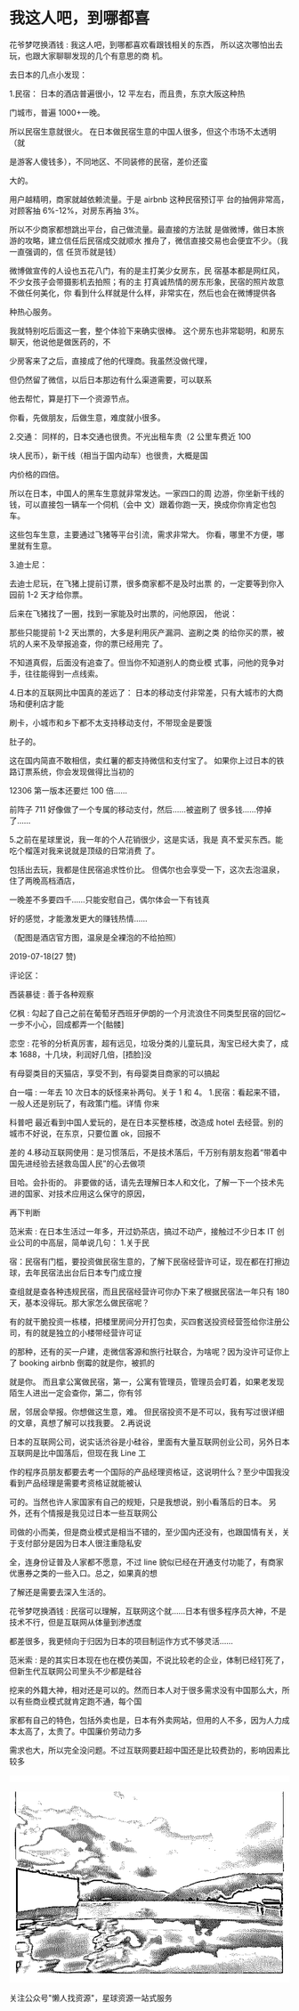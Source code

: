 # 我这人吧，到哪都喜

花爷梦呓换酒钱 : 我这人吧，到哪都喜欢看跟钱相关的东西， 所以这次哪怕出去玩，也跟大家聊聊发现的几个有意思的商 机。

去日本的几点小发现：

1.民宿： 日本的酒店普遍很小，12 平左右，而且贵，东京大阪这种热

门城市，普遍 1000+一晚。

所以民宿生意就很火。 在日本做民宿生意的中国人很多，但这个市场不太透明（就

是游客人傻钱多），不同地区、不同装修的民宿，差价还蛮

大的。

用户越精明，商家就越依赖流量。于是 airbnb 这种民宿预订平 台的抽佣非常高，对顾客抽 6%-12%，对房东再抽 3%。

所以不少商家都想跳出平台，自己做流量。最直接的方法就 是做微博，做日本旅游的攻略，建立信任后民宿成交就顺水 推舟了，微信直接交易也会便宜不少。（我一直强调的，信 任货币就是钱）

微博做宣传的人设也五花八门，有的是主打美少女房东，民 宿基本都是网红风，不少女孩子会带摄影机去拍照；有的主 打真诚热情的房东形象，民宿的照片故意不做任何美化，你 看到什么样就是什么样，非常实在，然后也会在微博提供各

种热心服务。

我就特别吃后面这一套，整个体验下来确实很棒。 这个房东也非常聪明，和房东聊天，他说他是做医药的，不

少房客来了之后，直接成了他的代理商。我虽然没做代理，

但仍然留了微信，以后日本那边有什么渠道需要，可以联系

他去帮忙，算是打下一个资源节点。

你看，先做朋友，后做生意，难度就小很多。

2.交通： 同样的，日本交通也很贵。不光出租车贵（2 公里车费近 100

块人民币），新干线（相当于国内动车）也很贵，大概是国

内价格的四倍。

所以在日本，中国人的黑车生意就非常发达。一家四口的周 边游，你坐新干线的钱，可以直接包一辆车一个伺机（会中 文）跟着你跑一天，换成你你肯定也包车。

这些包车生意，主要通过飞猪等平台引流，需求非常大。 你看，哪里不方便，哪里就有生意。

3.迪士尼：

去迪士尼玩，在飞猪上提前订票，很多商家都不是及时出票 的，一定要等到你入园前 1-2 天才给你票。

后来在飞猪找了一圈，找到一家能及时出票的，问他原因， 他说：

那些只能提前 1-2 天出票的，大多是利用灰产漏洞、盗刷之类 的给你买的票，被坑的人来不及举报追查，你的票已经用完 了。

不知道真假，后面没有追查了。但当你不知道别人的商业模 式事，问他的竞争对手，往往能得到一点线索。

4.日本的互联网比中国真的差远了： 日本的移动支付非常差，只有大城市的大商场和便利店才能

刷卡，小城市和乡下都不太支持移动支付，不带现金是要饿

肚子的。

这在国内简直不敢相信，卖红薯的都支持微信和支付宝了。 如果你上过日本的铁路订票系统，你会发现做得比当初的

12306 第一版本还要烂 100 倍……

前阵子 711 好像做了一个专属的移动支付，然后……被盗刷了 很多钱……停掉了……

5.之前在星球里说，我一年的个人花销很少，这是实话，我是 真不爱买东西。能吃个榴莲对我来说就是顶级的日常消费 了。

包括出去玩，我都是住民宿追求性价比。 但偶尔也会享受一下，这次去泡温泉，住了两晚高档酒店，

一晚差不多要四千……只能安慰自己，偶尔体会一下有钱真

好的感觉，才能激发更大的赚钱热情……

（配图是酒店官方图，温泉是全裸泡的不给拍照）

2019-07-18(27 赞)

评论区：

西装暴徒 : 善于各种观察

亿枫 : 勾起了自己之前在葡萄牙西班牙伊朗的一个月流浪住不同类型民宿的回忆~一步不小心，回成都弄一个[骷髅]

恋空 : 花爷的分析真厉害，超有远见，垃圾分类的儿童玩具，淘宝已经大卖了，成本 1688，十几块，利润好几倍，[捂脸]没

有母婴类目的天猫店，享受不到，有母婴类目商家的可以搞起

白一喵 : 一年去 10 次日本的妖怪来补两句。关于 1 和 4。 1.民宿：看起来不错，一般人还是别玩了，有政策门槛。详情 你来

科普吧 最近看到中国人爱玩的，是在日本买整栋楼，改造成 hotel 去经营。别的城市不好说，在东京，只要位置 ok，回报不

差的 4.移动互联网使用：是习惯落后，不是技术落后，千万别有朋友抱着“带着中国先进经验去拯救岛国人民”的心去做项

目哈。会扑街的。 非要做的话，请先去理解日本人和文化，了解一下一个技术先进的国家、对技术应用这么保守的原因，

再下判断

范米索 : 在日本生活过一年多，开过奶茶店，搞过不动产，接触过不少日本 IT 创业公司的中高层，简单说几句： 1.关于民

宿：民宿有门槛，要投资做民宿生意的，了解下民宿经营许可证，现在都在打擦边球，去年民宿法出台后日本专门成立搜

查组就是查各种违规民宿，而且民宿经营许可你办下来了根据民宿法一年只有 180 天，基本没得玩。那大家怎么做民宿呢？

有的就干脆投资一栋楼，把楼里房间分开打包卖，买四套送投资经营签给你注册公司，有的就是独立的小楼带经营许可证

的那种，还有的买一户建，走微信客源和旅行社联合，为啥呢？因为没许可证你上了 booking airbnb 倒霉的就是你，被抓的

就是你。 而且拿公寓做民宿，第一，公寓有管理员，管理员会盯着，如果老发现陌生人进出一定会查你，第二，你有邻

居，邻居会举报。你想做这生意，难。 但民宿投资不是不可以，我有写过很详细的文章，真想了解可以找我要。 2.再说说

日本的互联网公司，说实话渋谷是小硅谷，里面有大量互联网创业公司，另外日本互联网是比中国落后，但现在我 Line 工

作的程序员朋友都要去考一个国际的产品经理资格证，这说明什么？至少中国我没看到产品经理是需要考资格证就能被认

可的。当然也许人家国家有自己的规矩，只是我想说，别小看落后的日本。 另外，还有个情报是我见过日本一些互联网公

司做的小而美，但是商业模式是相当不错的，至少国内还没有，也跟国情有关，关于支付部分是因为日本人很注重隐私安

全，连身份证普及人家都不愿意，不过 line 貌似已经在开通支付功能了，有商家优惠券之类的一些入口。总之，如果真的想

了解还是需要去深入生活的。

花爷梦呓换酒钱 : 民宿可以理解，互联网这个就……日本有很多程序员大神，不是技术不行，但是互联网从体量到渗透度

都差很多，我更倾向于归因为日本的项目制运作方式不够灵活……

范米索 : 是的其实日本现在也在模仿美国，不说比较老的企业，体制已经钉死了，但新生代互联网公司里头不少都是硅谷

挖来的外籍大神，相对还是可以的。然而日本人对于很多需求没有中国那么大，所以有些商业模式就肯定跑不通，每个国

家都有自己的特色，包括外卖也是，日本有外卖网站，但用的人不多，因为人力成本太高了，太贵了。中国廉价劳动力多

需求也大，所以完全没问题。不过互联网要赶超中国还是比较费劲的，影响因素比较多

![image](img/Image_149.png)

![image](img/Image_150.png)

关注公众号"懒人找资源"，星球资源一站式服务